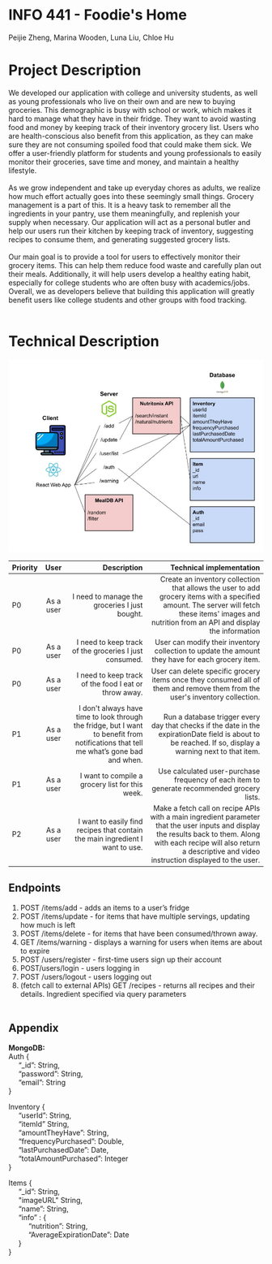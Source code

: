 # INFO 441 - Foodie's Home
Peijie Zheng, Marina Wooden, Luna Liu, Chloe Hu

# Project Description
We developed our application with college and university students, as well as young professionals who live on their own and are new to buying groceries. This demographic is busy with school or work, which makes it hard to manage what they have in their fridge. They want to avoid wasting food and money by keeping track of their inventory grocery list.  Users who are health-conscious also benefit from this application, as they can make sure they are not consuming spoiled food that could make them sick.  We offer a user-friendly platform for students and young professionals to easily monitor their groceries, save time and money, and maintain a healthy lifestyle.
<br><br>
As we grow independent and take up everyday chores as adults, we realize how much effort actually goes into these seemingly small things. Grocery management is a part of this. It is a heavy task to remember all the ingredients in your pantry, use them meaningfully, and replenish your supply when necessary. Our application will act as a personal butler and help our users run their kitchen by keeping track of inventory, suggesting recipes to consume them, and generating suggested grocery lists.
<br><br>
Our main goal is to provide a tool for users to effectively monitor their grocery items. This can help them reduce food waste and carefully plan out their meals. Additionally, it will help users develop a healthy eating habit, especially for college students who are often busy with academics/jobs. Overall, we as developers believe that building this application will greatly benefit users like college students and other groups with food tracking.
<br><br>

# Technical Description
![MVC architecture diagram for our project](MVC_Diagram.jpg)

| Priority      | User | Description     | Technical implementation  |
| :---          |:----:   |          ---: |           ---:            |
| P0       | As a user       | I need to manage the groceries I just bought.    |     Create an inventory collection that allows the user to add grocery items with a specified amount. The server will fetch these items' images and nutrition from an API and display the information                    |
| P0   | As a user        | I need to keep track of the groceries I just consumed.      |   User can modify their inventory collection to update the amount they have for each grocery item.                         |
| P0   | As a user        | I need to keep track of the food I eat or throw away.      |   User can delete specific grocery items once they consumed all of them and remove them from the user's inventory collection.                         |
| P1   | As a user        | I don't always have time to look through the fridge, but I want to benefit from notifications that tell me what’s gone bad and when.    |    Run a database trigger every day that checks if the date in the expirationDate field is about to be reached. If so, display a warning next to that item.                       |
| P1   | As a user        | I want to compile a grocery list for this week.     |    Use calculated user-purchase frequency of each item to generate recommended grocery lists.                       |
| P2   | As a user        | I want to easily find recipes that contain the main ingredient I want to use.     |   Make a fetch call on recipe APIs with a main ingredient parameter that the user inputs and display the results back to them. Along with each recipe will also return a descriptive and video instruction displayed to the user.                       |

## Endpoints
1. POST /items/add - adds an items to a user’s fridge
2. POST /items/update - for items that have multiple servings, updating how much is left
3. POST /items/delete - for items that have been consumed/thrown away.
4. GET /items/warning - displays a warning for users when items are about to expire
5. POST /users/register - first-time users sign up their account
7. POST/users/login - users logging in
8. POST /users/logout - users logging out
9. (fetch call to external APIs) GET /recipes - returns all recipes and their details. Ingredient specified via query parameters
<br><br>

## Appendix

**MongoDB:** <br>
Auth { <br>
 &nbsp;&nbsp;&nbsp;&nbsp; “_id”: String, <br>
 &nbsp;&nbsp;&nbsp;&nbsp; “password”: String, <br>
 &nbsp;&nbsp;&nbsp;&nbsp; “email”: String <br>
}

Inventory { <br>
 &nbsp;&nbsp;&nbsp;&nbsp; “userId”: String, <br>
 &nbsp;&nbsp;&nbsp;&nbsp; “itemId” String, <br>
 &nbsp;&nbsp;&nbsp;&nbsp; “amountTheyHave”: String, <br>
 &nbsp;&nbsp;&nbsp;&nbsp; “frequencyPurchased”: Double, <br>
 &nbsp;&nbsp;&nbsp;&nbsp; “lastPurchasedDate”: Date, <br>
 &nbsp;&nbsp;&nbsp;&nbsp; “totalAmountPurchased”: Integer <br>
}

Items { <br>
 &nbsp;&nbsp;&nbsp;&nbsp; “_id”: String, <br>
 &nbsp;&nbsp;&nbsp;&nbsp; "imageURL" String, <br>
 &nbsp;&nbsp;&nbsp;&nbsp; “name”: String, <br>
 &nbsp;&nbsp;&nbsp;&nbsp; “info” : { <br>
         &nbsp;&nbsp;&nbsp;&nbsp;  &nbsp;&nbsp;&nbsp;&nbsp; “nutrition”: String, <br>
         &nbsp;&nbsp;&nbsp;&nbsp;  &nbsp;&nbsp;&nbsp;&nbsp; “AverageExpirationDate”: Date <br>
&nbsp;&nbsp;&nbsp;&nbsp; } <br>
}




